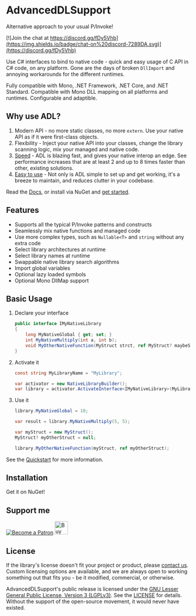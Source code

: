 # AdvancedDLSupport
Alternative approach to your usual P/Invoke!

[![Join the chat at https://discord.gg/fDy5Vhb](https://img.shields.io/badge/chat-on%20discord-7289DA.svg)](https://discord.gg/fDy5Vhb)

Use C# interfaces to bind to native code - quick and easy usage of C API in C# code, on any platform. 
Gone are the days of broken `DllImport` and annoying workarounds for the different runtimes.

Fully compatible with Mono, .NET Framework, .NET Core, and .NET Standard. Compatible with Mono DLL mapping on all 
platforms and runtimes. Configurable and adaptible.


## Why use ADL?
1) Modern API - no more static classes, no more `extern`. Use your native API as if it were first-class objects.
2) Flexibility - Inject your native API into your classes, change the library scanning logic, mix your managed and
   native code.
3) [Speed][indirect-calls] - ADL is blazing fast, and gives your native interop an edge. See performance increases that
   are at least 2 and up to 8 times faster than other, existing solutions.
4) [Easy to use][quickstart] - Not only is ADL simple to set up and get working, it's a breeze to maintain, and reduces 
   clutter in your codebase.

Read the [Docs][9], or install via NuGet and [get started][quickstart].


## Features
* Supports all the typical P/Invoke patterns and constructs
* Seamlessly mix native functions and managed code
* Use more complex types, such as `Nullable<T>` and `string` without any extra code
* Select library architectures at runtime
* Select library names at runtime
* Swappable native library search algorithms
* Import global variables 
* Optional lazy loaded symbols
* Optional Mono DllMap support


## Basic Usage

1. Declare your interface

	```cs
	public interface IMyNativeLibrary
	{
		long MyNativeGlobal { get; set; }
		int MyNativeMultiply(int a, int b);
		void MyOtherNativeFunction(MyStruct strct, ref MyStruct? maybeStruct);
	}
	```

2. Activate it
	```cs
	const string MyLibraryName = "MyLibrary";

	var activator = new NativeLibraryBuilder();
	var library = activator.ActivateInterface<IMyNativeLibrary>(MyLibraryName);
	```

3. Use it

	```cs
	library.MyNativeGlobal = 10;

	var result = library.MyNativeMultiply(5, 5);

	var myStruct = new MyStruct();
	MyStruct? myOtherStruct = null;

	library.MyOtherNativeFunction(myStruct, ref myOtherStruct);
	```

See the [Quickstart][quickstart] for more information.


## Installation
Get it on NuGet!


## Support me
[![Become a Patron][patreon-button]][patreon]
<a href='https://ko-fi.com/H2H176VD' target='_blank'><img height='36' style='border:0px;height:36px;' src='https://az743702.vo.msecnd.net/cdn/kofi2.png?v=0' border='0' alt='Buy Me a Coffee at ko-fi.com' /></a>


## License
If the library's license doesn't fit your project or product, please [contact us][14]. Custom licensing options are 
available, and we are always open to working something out that fits you - be it modified, commercial, or otherwise.

AdvancedDLSupport's public release is licensed under the [GNU Lesser General Public License, Version 3 (LGPLv3)][12]. 
See the [LICENSE][13] for details. Without the support of the open-source movement, it would never have existed.

 
[2]: https://travis-ci.org/Firwood-Software/AdvancedDLSupport
[6]: https://ci.appveyor.com/project/Nihlus/advancedlsupport-dnwes

[9]: https://nihlus.github.io/AdvancedDLSupport

[quickstart]: docs/quickstart.md
[indirect-calls]: docs/indirect-calling.md

[12]: https://www.gnu.org/licenses/lgpl-3.0.txt
[13]: LICENSE
[14]: mailto:jarl.gullberg@gmail.com

[patreon-button]: https://c5.patreon.com/external/logo/become_a_patron_button.png (Become a Patron)
[patreon]: https://www.patreon.com/jargon
